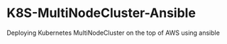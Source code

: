 # K8S-MultiNodeCluster-Ansible
Deploying Kubernetes MultiNodeCluster on the top of AWS using ansible
